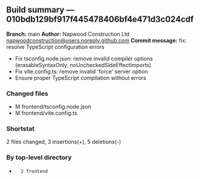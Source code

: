 ## Build summary — 010bdb129bf917f445478406bf4e471d3c024cdf

**Branch:** main
**Author:** Napwood Construction Ltd <napwoodconstruction@users.noreply.github.com>
**Commit message:** fix: resolve TypeScript configuration errors

- Fix tsconfig.node.json: remove invalid compiler options (erasableSyntaxOnly, noUncheckedSideEffectImports)
- Fix vite.config.ts: remove invalid 'force' server option
- Ensure proper TypeScript compilation without errors

### Changed files
 - M	frontend/tsconfig.node.json
 - M	frontend/vite.config.ts

### Shortstat
 2 files changed, 3 insertions(+), 5 deletions(-)

### By top-level directory
 -       2 frontend
